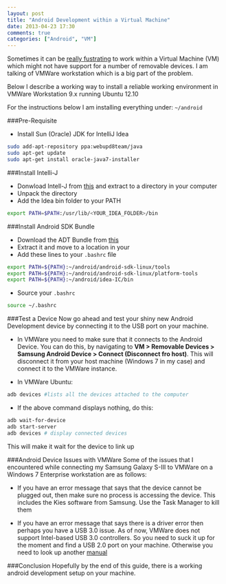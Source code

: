 ```yaml
---
layout: post
title: "Android Development within a Virtual Machine"
date: 2013-04-23 17:30
comments: true
categories: ["Android", "VM"]
---
```

Sometimes it can be [really fustrating][vmware-issue] to work within a Virtual Machine (VM) which might not have support for a number of removable devices. I am talking of VMWare workstation which is a big part of the problem.

Below I describe a working way to install a reliable working environment in VMWare Workstation 9.x running Ubuntu 12.10 

<!--more-->

For the instructions below I am installing everything under: `~/android`

###Pre-Requisite

* Install Sun (Oracle) JDK for IntelliJ Idea
```bash
sudo add-apt-repository ppa:webupd8team/java
sudo apt-get update
sudo apt-get install oracle-java7-installer
```

###Install Intelli-J
* Donwload Intell-J from [this][intellij-download] and extract to a directory in your computer
* Unpack the directory
* Add the Idea bin folder to your PATH
```bash
export PATH=$PATH:/usr/lib/<YOUR_IDEA_FOLDER>/bin
```

###Install Android SDK Bundle
* Download the ADT Bundle from [this][and-link] 
* Extract it and move to a location in your 
* Add these lines to your `.bashrc` file
```bash
export PATH=${PATH}:~/android/android-sdk-linux/tools
export PATH=${PATH}:~/android/android-sdk-linux/platform-tools
export PATH=${PATH}:~/android/idea-IC/bin
```
* Source your `.bashrc`
```bash
source ~/.bashrc
```

###Test a Device
Now go ahead and test your shiny new Android Development device by connecting it to the USB port on your machine.

* In VMWare you need to make sure that it connects to the Android Device. You can do this, by navigating to **VM > Removable Devices > Samsung Android Device > Connect (Disconnect fro host)**. This will disconnect it from your host machine (Windows 7 in my case) and connect it to the VMWare instance.

* In VMWare Ubuntu:
```bash
adb devices #lists all the devices attached to the computer
```
* If the above command displays nothing, do this:
```bash
adb wait-for-device
adb start-server
adb devices # display connected devices
```
This will make it wait for the device to link up

###Android Device Issues with VMWare
Some of the issues that I encountered while connecting my Samsung Galaxy S-III to VMWare on a Windows 7 Enterprise workstation are as follows:

* If you have an error message that says that the device cannot be plugged out, then make sure no process is accessing the device. This includes the Kies software from Samsung. Use the Task Manager to kill them

* If you have an error message that says there is a driver error then perhaps you have a USB 3.0 issue. As of now, VMWare does not support Intel-based USB 3.0 controllers. So you need to suck it up for the moment and find a USB 2.0 port on your machine. Otherwise you need to look up another [manual][vmware-issue]

###Conclusion
Hopefully by the end of this guide, there is a working android development setup on your machine. 

[vmware-issue]: http://kb.vmware.com/selfservice/microsites/search.do?language=en_US&cmd=displayKC&externalId=1027964
[intellij-download]: http://www.jetbrains.com/idea/download/index.html
[and-link]: http://developer.android.com/sdk/index.html
